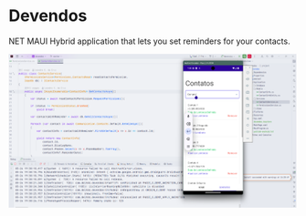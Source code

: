 ﻿# Devendos

NET MAUI Hybrid application that lets you set reminders for your contacts.

<img src="docs/img1.png" />